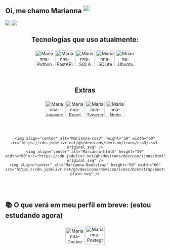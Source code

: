 

## Oi, me chamo Marianna <img src="https://media.giphy.com/media/hvRJCLFzcasrR4ia7z/giphy.gif" width="25px">

  <a href = "mailto:marianna.baldez@gmail.com"><img src="https://img.shields.io/badge/-Gmail-%23333?style=for-the-badge&logo=gmail&logoColor=white" target="_blank"></a>
  <a href="https://www.linkedin.com/in/marianna-baldez-gomes-90b409191/" target="_blank"><img src="https://img.shields.io/badge/-LinkedIn-%230077B5?style=for-the-badge&logo=linkedin&logoColor=white" target="_blank"></a> 

 
  ## <p align=center> Tecnologias que uso atualmente:

  <div style="display: inline_block" align=center>
    <img align="center" alt="Marianna-Python" height="50" width="60" src="https://cdn.jsdelivr.net/gh/devicons/devicon/icons/python/python-original.svg" />
    <img align="center" alt="Marianna-FastAPI" height="50" width="60" src="https://cdn.jsdelivr.net/gh/devicons/devicon/icons/fastapi/fastapi-original.svg" />
    <img align="center" alt="Marianna-SQLA" height="50" width="60" src="https://cdn.jsdelivr.net/gh/devicons/devicon/icons/sqlalchemy/sqlalchemy-original.svg" />
    <img align="center" alt="Marianna-SQLite" height="50" width="60" src="https://cdn.jsdelivr.net/gh/devicons/devicon/icons/sqlite/sqlite-original-wordmark.svg" />
    <img align="center" alt="Mrianna-Ubuntu" height="50" width="60" src="https://cdn.jsdelivr.net/gh/devicons/devicon/icons/ubuntu/ubuntu-plain.svg" />   
  </div>
   <br> <br>
   
   ## <p align=center> Extras

  <div style="display: inline_block" align=center>
    <img align="center" alt="Marianna-Javascript" height="50" width="60" src="https://cdn.jsdelivr.net/gh/devicons/devicon/icons/javascript/javascript-original.svg"/>
    <img align="center" alt="Marianna-React" height="50" width="60" src="https://cdn.jsdelivr.net/gh/devicons/devicon/icons/react/react-original.svg" />
    <img align="center" alt="Marianna-Typescript" height="50" width="60" src="https://cdn.jsdelivr.net/gh/devicons/devicon/icons/typescript/typescript-original.svg">
    <img align="center" alt="Marianna-Node" height="50" width="60" src="https://cdn.jsdelivr.net/gh/devicons/devicon/icons/nodejs/nodejs-original.svg" />
    
  <br> <br>
   
    <img align="center" alt="Marianna-css3" height="50" width="60" src="https://cdn.jsdelivr.net/gh/devicons/devicon/icons/css3/css3-original.svg" />
    <img align="center" alt="Marianna-html5" height="50" width="60"src="https://cdn.jsdelivr.net/gh/devicons/devicon/icons/html5/html5-original.svg" />
    <img align="center" alt="Marianna-Bootstrap" height="50" width="60" src="https://cdn.jsdelivr.net/gh/devicons/devicon/icons/bootstrap/bootstrap-plain.svg" />
 </div>
 <br> <br>

<!--![Snake animation](https://github.com/mariannabaldez/mriannabaldez/blob/output/github-contribution-grid-snake.svg)-->


  ## <p> 📚 O que verá em meu perfil em breve: (estou estudando agora)
  
  <div style="display: inline_block" align=center>
  <img align="center" alt="Marianna-Docker" height="50" width="60" src="https://cdn.jsdelivr.net/gh/devicons/devicon/icons/docker/docker-plain-wordmark.svg" />
  <img align="center" alt="Marianna-Postegresql" width="60" src="https://cdn.jsdelivr.net/gh/devicons/devicon/icons/postgresql/postgresql-plain-wordmark.svg" />
